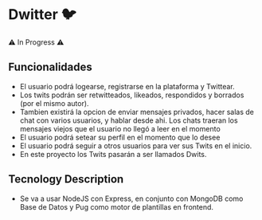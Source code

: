 # Dwitter 🐦
⚠️ In Progress ⚠️

## Funcionalidades

* El usuario podrá logearse, registrarse en la plataforma y Twittear. 
* Los twits podrán ser retwitteados, likeados, respondidos y borrados (por el mismo autor). 
* Tambien existirá la opcion de enviar mensajes privados, hacer salas de chat con varios usuarios, y hablar desde ahi. Los chats traeran los mensajes viejos que el usuario no llegó a leer en el momento
* El usuario podrá setear su perfil en el momento que lo desee
* El usuario podrá seguir a otros usuarios para ver sus Twits en el inicio. 
* En este proyecto los Twits pasarán a ser llamados Dwits.

## Tecnology Description
* Se va a usar NodeJS con Express, en conjunto con MongoDB como Base de Datos y Pug como motor de plantillas en frontend.


